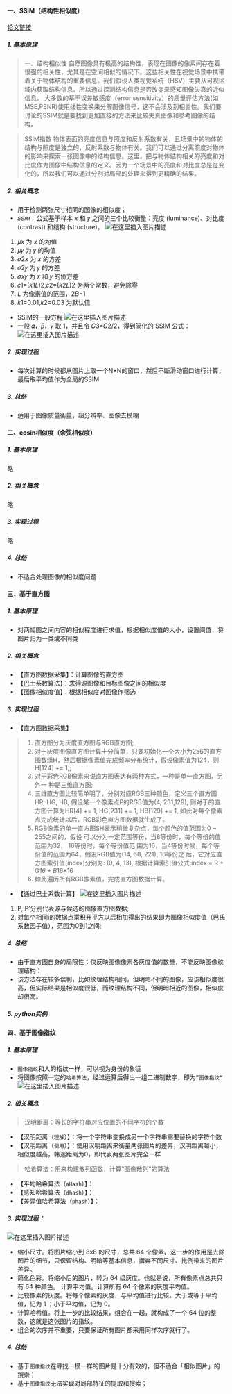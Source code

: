 #### 一、SSIM（结构性相似度）
[论文链接](https://ece.uwaterloo.ca/~z70wang/publications/ssim.pdf)
##### 1. 基本原理
>一、结构相似性
>自然图像具有极高的结构性，表现在图像的像素间存在着很强的相关性，尤其是在空间相似的情况下。这些相关性在视觉场景中携带着关于物体结构的重要信息。我们假设人类视觉系统（HSV）主要从可视区域内获取结构信息。所以通过探测结构信息是否改变来感知图像失真的近似信息。
    大多数的基于误差敏感度（error sensitivity）的质量评估方法(如MSE,PSNR)使用线性变换来分解图像信号，这不会涉及到相关性。我们要讨论的SSIM就是要找到更加直接的方法来比较失真图像和参考图像的结构。

> SSIM指数
> 物体表面的亮度信息与照度和反射系数有关，且场景中的物体的结构与照度是独立的，反射系数与物体有关。我们可以通过分离照度对物体的影响来探索一张图像中的结构信息。这里，把与物体结构相关的亮度和对比度作为图像中结构信息的定义。因为一个场景中的亮度和对比度总是在变化的，所以我们可以通过分别对局部的处理来得到更精确的结果。
##### 2. 相关概念
* 用于检测两张尺寸相同的图像的相似度；
* `𝑆𝑆𝐼𝑀  `公式基于样本 𝑥 和 𝑦 之间的三个比较衡量：亮度 (luminance)、对比度 (contrast) 和结构 (structure)。
![在这里插入图片描述](https://img-blog.csdnimg.cn/20200928145411230.png?x-oss-process=image/watermark,type_ZmFuZ3poZW5naGVpdGk,shadow_10,text_aHR0cHM6Ly9ibG9nLmNzZG4ubmV0L1BldGVyVmVn,size_16,color_FFFFFF,t_70#pic_center)

1. 𝜇𝑥 为 𝑥 的均值
2. 𝜇𝑦 为 𝑦 的均值
3. 𝜎2𝑥 为 𝑥 的方差
4. 𝜎2𝑦 为 𝑦 的方差
5. 𝜎𝑥𝑦 为 𝑥 和 𝑦 的协方差
6. 𝑐1=(𝑘1𝐿)2,𝑐2=(𝑘2𝐿)2 为两个常数，避免除零
7. 𝐿 为像素值的范围，2𝐵−1
8. 𝑘1=0.01,𝑘2=0.03 为默认值
* SSIM的一般方程
![在这里插入图片描述](https://img-blog.csdnimg.cn/20200928145530197.png#pic_center)
* 一般 𝛼，𝛽，𝛾 取 1，并且令 𝐶3=𝐶2/2，得到简化的 SSIM 公式：
![在这里插入图片描述](https://img-blog.csdnimg.cn/20200928145606417.png#pic_center)


##### 2. 实现过程
* 每次计算的时候都从图片上取一个N*N的窗口，然后不断滑动窗口进行计算，最后取平均值作为全局的SSIM
##### 3. 总结
* 适用于图像质量衡量，超分辨率、图像去模糊

#### 二、cosin相似度（余弦相似度）
##### 1. 基本原理
略
##### 2. 相关概念
略
##### 3. 实现过程
略
##### 4. 总结
* 不适合处理图像的相似度问题
#### 三、基于直方图
##### 1. 基本原理
* 对两幅图之间内容的相似程度进行求值，根据相似度值的大小，设置阈值，将图片归为一类或不同类
##### 2. 相关概念
* 【直方图数据采集】：计算图像的直方图
* 【巴士系数算法】：求得源图像和目标图像之间的相似度
* 【图像相似度值】：根据相似度对图像作筛选
##### 3. 实现过程
* 【直方图数据采集】
>1.  直方图分为灰度直方图与RGB直方图;
> 2. 对于灰度图像直方图计算十分简单，只要初始化一个大小为256的直方图数组H，然后根据像素值完成频率分布统计，假设像素值为124，则H[124] += 1,;
> 3. 对于彩色RGB像素来说直方图表达有两种方式，一种是单一直方图，另外一
种是三维直方图;
>4. 三维直方图比较简单明了，分别对应RGB三种颜色，定义三个直方图HR,
HG, HB, 假设某一个像素点P的RGB值为(4, 231,129), 则对于的直方图计算为HR[4] += 1,
HG[231] += 1, HB[129] += 1, 如此对每个像素点完成统计以后，RGB彩色直方图数据就生成了。
>5. RGB像素的单一直方图SH表示稍微复杂点，每个颜色的值范围为0 ~ 255之间的，假设
可以分为一定范围等份，当8等份时，每个等份的值范围为32， 16等份时，每个等份值范
围为16，当4等份时候，每个等份值的范围为64，假设RGB值为(14, 68, 221), 16等份之
后，它对应直方图索引值(index)分别为: (0, 4, 13), 根据计算索引值公式:index = R + G*16 + B*16*16
>6. 如此遍历所有RGB像素值，完成直方图数据计算。
* 【通过巴士系数计算】
![在这里插入图片描述](https://img-blog.csdnimg.cn/20200928143540865.png#pic_center)
1. P, P’分别代表源与候选的图像直方图数据;
2. 对每个相同i的数据点乘积开平方以后相加得出的结果即为图像相似度值（巴氏系数因子值），范围为0到1之间;
##### 4. 总结
* 由于直方图自身的局限性：仅反映图像像素各灰度值的数量，不能反映图像纹理结构：
* 该方法存在较多误判，比如纹理结构相同，但明暗不同的图像，应该相似度很高，但实际结果是相似度很低，而纹理结构不同，但明暗相近的图像，相似度却很高。
##### 5. python实例
#### 四、基于图像指纹
##### 1. 基本原理
* `图像指纹`和人的指纹一样，可以视为身份的象征
* 将图像按照一定的`哈希算法`，经过运算后得出一组二进制数字，即为`”图像指纹“`
![在这里插入图片描述](https://img-blog.csdnimg.cn/20200928101959358.png?x-oss-process=image/watermark,type_ZmFuZ3poZW5naGVpdGk,shadow_10,text_aHR0cHM6Ly9ibG9nLmNzZG4ubmV0L1BldGVyVmVn,size_16,color_FFFFFF,t_70#pic_center)

##### 2. 相关概念
> 汉明距离：等长的字符串对应位置的不同字符的个数
* 【汉明距离（`理解`）】：将一个字符串变换成另一个字符串需要替换的字符个数
* 【汉明距离（`使用`）】：使用汉明距离来衡量两张图片的差异，汉明距离越小，相似度越高，韩迷距离为0，即代表两张图片完全一样
> 哈希算法：用来构建散列函数，计算"图像散列"的算法
* 【平均哈希算法（`aHash`）】：
* 【感知哈希算法（`dhash`）】：
* 【差异值哈希算法（`phash`）】：
##### 3. 实现过程：
![在这里插入图片描述](https://img-blog.csdnimg.cn/20200928102637515.png?x-oss-process=image/watermark,type_ZmFuZ3poZW5naGVpdGk,shadow_10,text_aHR0cHM6Ly9ibG9nLmNzZG4ubmV0L1BldGVyVmVn,size_16,color_FFFFFF,t_70#pic_center)

* 缩小尺寸。将图片缩小到 8x8 的尺寸，总共 64 个像素。这一步的作用是去除图片的细节，只保留结构、明暗等基本信息，摒弃不同尺寸、比例带来的图片差异。 
* 简化色彩。将缩小后的图片，转为 64 级灰度。也就是说，所有像素点总共只有 64 种颜色。 计算平均值。计算所有 64 个像素的灰度平均值。 
* 比较像素的灰度。将每个像素的灰度，与平均值进行比较。大于或等于平均值，记为 1 ；小于平均值，记为 0。 
* 计算哈希值。将上一步的比较结果，组合在一起，就构成了一个 64 位的整数，这就是这张图片的指纹。
* 组合的次序并不重要，只要保证所有图片都采用同样次序就行了。 

##### 4. 总结
* 基于`图像指纹`在寻找一模一样的图片是十分有效的，但不适合「相似图片」的搜索；
*  基于`图像指纹`无法实现对局部特征的提取和搜索；

